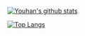 [![Youhan's github stats](https://github-readme-stats.vercel.app/api?username=zooltd&theme=default&show_icons=true&count_private=true)](https://github.com/zooltd/)

[![Top Langs](https://github-readme-stats.vercel.app/api/top-langs/?username=zooltd&hide=TSQL&langs_count=8&layout=compact)](https://github.com/zooltd/)

<!--
**zooltd/zooltd** is a ✨ _special_ ✨ repository because its `README.md` (this file) appears on your GitHub profile.

Here are some ideas to get you started:

- 🔭 I’m currently working on ...
- 🌱 I’m currently learning ...
- 👯 I’m looking to collaborate on ...
- 🤔 I’m looking for help with ...
- 💬 Ask me about ...
- 📫 How to reach me: ...
- 😄 Pronouns: ...
- ⚡ Fun fact: ...
-->
